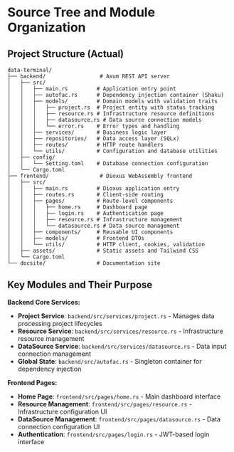 # Source Tree and Module Organization

## Project Structure (Actual)

```text
data-terminal/
├── backend/                 # Axum REST API server
│   ├── src/
│   │   ├── main.rs         # Application entry point
│   │   ├── autofac.rs      # Dependency injection container (Shaku)
│   │   ├── models/         # Domain models with validation traits
│   │   │   ├── project.rs  # Project entity with status tracking
│   │   │   ├── resource.rs # Infrastructure resource definitions
│   │   │   ├── datasource.rs # Data source connection models
│   │   │   └── error.rs    # Error types and handling
│   │   ├── services/       # Business logic layer
│   │   ├── repositories/   # Data access layer (SQLx)
│   │   ├── routes/         # HTTP route handlers
│   │   └── utils/          # Configuration and database utilities
│   ├── config/
│   │   └── Setting.toml    # Database connection configuration
│   └── Cargo.toml
├── frontend/                # Dioxus WebAssembly frontend
│   ├── src/
│   │   ├── main.rs         # Dioxus application entry
│   │   ├── routes.rs       # Client-side routing
│   │   ├── pages/          # Route-level components
│   │   │   ├── home.rs     # Dashboard page
│   │   │   ├── login.rs    # Authentication page
│   │   │   ├── resource.rs # Infrastructure management
│   │   │   └── datasource.rs # Data source management
│   │   ├── components/     # Reusable UI components
│   │   ├── models/         # Frontend DTOs
│   │   └── utils/          # HTTP client, cookies, validation
│   ├── assets/             # Static assets and Tailwind CSS
│   └── Cargo.toml
└── docsite/                # Documentation site
```

## Key Modules and Their Purpose

**Backend Core Services:**
- **Project Service**: `backend/src/services/project.rs` - Manages data processing project lifecycles
- **Resource Service**: `backend/src/services/resource.rs` - Infrastructure resource management
- **DataSource Service**: `backend/src/services/datasource.rs` - Data input connection management
- **Global State**: `backend/src/autofac.rs` - Singleton container for dependency injection

**Frontend Pages:**
- **Home Page**: `frontend/src/pages/home.rs` - Main dashboard interface
- **Resource Management**: `frontend/src/pages/resource.rs` - Infrastructure configuration UI
- **DataSource Management**: `frontend/src/pages/datasource.rs` - Data connection configuration UI
- **Authentication**: `frontend/src/pages/login.rs` - JWT-based login interface
